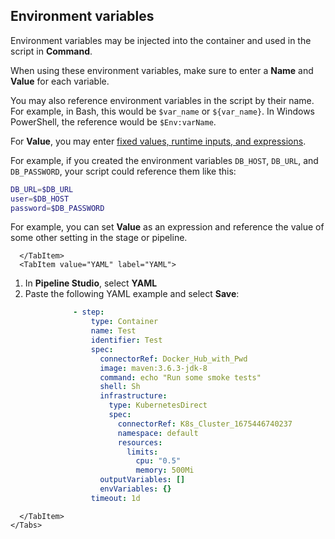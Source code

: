 ## Environment variables

Environment variables may be injected into the container and used in the script in **Command**. 

When using these environment variables, make sure to enter a **Name** and **Value** for each variable.

You may also reference environment variables in the script by their name. For example, in Bash, this would be `$var_name` or `${var_name}`. In Windows PowerShell, the reference would be `$Env:varName`.

For **Value**, you may enter [fixed values, runtime inputs, and expressions](https://developer.harness.io/docs/platform/references/runtime-inputs/).

For example, if you created the environment variables `DB_HOST`, `DB_URL`, and `DB_PASSWORD`, your script could reference them like this:

```bash
DB_URL=$DB_URL
user=$DB_HOST
password=$DB_PASSWORD
```

For example, you can set **Value** as an expression and reference the value of some other setting in the stage or pipeline.

```mdx-code-block
  </TabItem>
  <TabItem value="YAML" label="YAML">
```

1. In **Pipeline Studio**, select **YAML**
2. Paste the following YAML example and select **Save**:

```yaml
              - step:
                  type: Container
                  name: Test
                  identifier: Test
                  spec:
                    connectorRef: Docker_Hub_with_Pwd
                    image: maven:3.6.3-jdk-8
                    command: echo "Run some smoke tests"
                    shell: Sh
                    infrastructure:
                      type: KubernetesDirect
                      spec:
                        connectorRef: K8s_Cluster_1675446740237
                        namespace: default
                        resources:
                          limits:
                            cpu: "0.5"
                            memory: 500Mi
                    outputVariables: []
                    envVariables: {}
                  timeout: 1d
```

```mdx-code-block
  </TabItem>
</Tabs>
```
